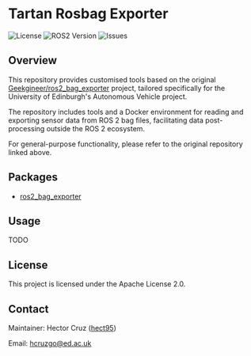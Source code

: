 # Tartan Rosbag Exporter

![License](https://img.shields.io/github/license/ros2/rosbag2)
![ROS2 Version](https://img.shields.io/badge/ROS2-Humble%20Hawksbill-brightgreen)
![Issues](https://img.shields.io/github/issues/ipab-rad/tartan_rosbag_exporter)

## Overview

This repository provides customised tools based on the original [Geekgineer/ros2_bag_exporter](https://github.com/Geekgineer/ros2_bag_exporter) project, tailored specifically for the University of Edinburgh's Autonomous Vehicle project.

The repository includes tools and a Docker environment for reading and exporting sensor data from ROS 2 bag files, facilitating data post-processing outside the ROS 2 ecosystem.

For general-purpose functionality, please refer to the original repository linked above.

## Packages

- [ros2_bag_exporter](./ros2_bag_exporter/README.md)

## Usage

TODO

## License
This project is licensed under the Apache License 2.0.


## Contact
Maintainer: Hector Cruz ([hect95](https://github.com/hect95))

Email: hcruzgo@ed.ac.uk
